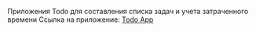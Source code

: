 Приложения Todo для составления списка задач и учета затраченного времени
Ссылка на приложение: [Todo App](https://todoapplication-wine.vercel.app/)
